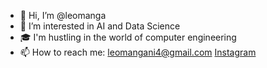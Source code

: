 - 👋 Hi, I’m @leomanga
- 👀 I’m interested in AI and Data Science
- 🎓 I'm hustling in the world of computer engineering
- 📫 How to reach me: leomangani4@gmail.com
[Instagram](https://www.instagram.com/_leomanga_)
